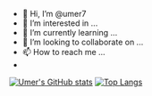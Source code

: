 - 👋 Hi, I’m @umer7
- 👀 I’m interested in ...
- 🌱 I’m currently learning ...
- 💞️ I’m looking to collaborate on ...
- 📫 How to reach me ...
- 
[![Umer's GitHub stats](https://github-readme-stats.vercel.app/api?username=umer7)](https://github.com/anuraghazra/github-readme-stats)
[![Top Langs](https://github-readme-stats.vercel.app/api/top-langs/?username=umer7&layout=compact)](https://github.com/anuraghazra/github-readme-stats)

<!---
umer7/umer7 is a ✨ special ✨ repository because its `README.md` (this file) appears on your GitHub profile.
You can click the Preview link to take a look at your changes.
--->
